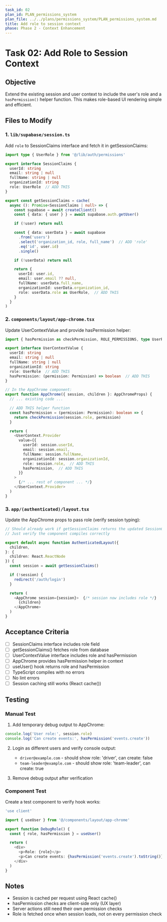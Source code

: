 ```yaml
---
task_id: 02
plan_id: PLAN_permissions_system
plan_file: ../../plans/permissions_system/PLAN_permissions_system.md
title: Add role to session context
phase: Phase 2 - Context Enhancement
---
```


# Task 02: Add Role to Session Context

## Objective

Extend the existing session and user context to include the user's role and a `hasPermission()` helper function. This makes role-based UI rendering simple and efficient.

## Files to Modify

### 1. `lib/supabase/session.ts`

Add `role` to SessionClaims interface and fetch it in getSessionClaims:

```typescript
import type { UserRole } from '@/lib/auth/permissions'

export interface SessionClaims {
  userId: string
  email: string | null
  fullName: string | null
  organizationId: string
  role: UserRole  // ADD THIS
}

export const getSessionClaims = cache(
  async (): Promise<SessionClaims | null> => {
    const supabase = await createClient()
    const { data: { user } } = await supabase.auth.getUser()

    if (!user) return null

    const { data: userData } = await supabase
      .from('users')
      .select('organization_id, role, full_name')  // ADD 'role'
      .eq('id', user.id)
      .single()

    if (!userData) return null

    return {
      userId: user.id,
      email: user.email ?? null,
      fullName: userData.full_name,
      organizationId: userData.organization_id,
      role: userData.role as UserRole,  // ADD THIS
    }
  }
)
```

### 2. `components/layout/app-chrome.tsx`

Update UserContextValue and provide hasPermission helper:

```typescript
import { hasPermission as checkPermission, ROLE_PERMISSIONS, type UserRole, type Permission } from '@/lib/auth/permissions'

export interface UserContextValue {
  userId: string
  email: string | null
  fullName: string | null
  organizationId: string
  role: UserRole  // ADD THIS
  hasPermission: (permission: Permission) => boolean  // ADD THIS
}

// In the AppChrome component:
export function AppChrome({ session, children }: AppChromeProps) {
  // ... existing code ...

  // ADD THIS helper function
  const hasPermission = (permission: Permission): boolean => {
    return checkPermission(session.role, permission)
  }

  return (
    <UserContext.Provider
      value={{
        userId: session.userId,
        email: session.email,
        fullName: session.fullName,
        organizationId: session.organizationId,
        role: session.role,  // ADD THIS
        hasPermission,  // ADD THIS
      }}
    >
      {/* ... rest of component ... */}
    </UserContext.Provider>
  )
}
```

### 3. `app/(authenticated)/layout.tsx`

Update the AppChrome props to pass role (verify session typing):

```typescript
// Should already work if getSessionClaims returns the updated SessionClaims type
// Just verify the component compiles correctly

export default async function AuthenticatedLayout({
  children,
}: {
  children: React.ReactNode
}) {
  const session = await getSessionClaims()

  if (!session) {
    redirect('/auth/login')
  }

  return (
    <AppChrome session={session}>  {/* session now includes role */}
      {children}
    </AppChrome>
  )
}
```

## Acceptance Criteria

- [ ] SessionClaims interface includes role field
- [ ] getSessionClaims() fetches role from database
- [ ] UserContextValue interface includes role and hasPermission
- [ ] AppChrome provides hasPermission helper in context
- [ ] useUser() hook returns role and hasPermission
- [ ] TypeScript compiles with no errors
- [ ] No lint errors
- [ ] Session caching still works (React cache())

## Testing

### Manual Test

1. Add temporary debug output to AppChrome:
```typescript
console.log('User role:', session.role)
console.log('Can create events:', hasPermission('events.create'))
```

2. Login as different users and verify console output:
   - `driver@example.com` - should show role: 'driver', can create: false
   - `team-leader@example.com` - should show role: 'team-leader', can create: true

3. Remove debug output after verification

### Component Test

Create a test component to verify hook works:
```typescript
'use client'

import { useUser } from '@/components/layout/app-chrome'

export function DebugRole() {
  const { role, hasPermission } = useUser()

  return (
    <div>
      <p>Role: {role}</p>
      <p>Can create events: {hasPermission('events.create').toString()}</p>
    </div>
  )
}
```

## Notes

- Session is cached per request using React cache()
- hasPermission checks are client-side only (UX layer)
- Server actions still need their own permission checks
- Role is fetched once when session loads, not on every permission check
